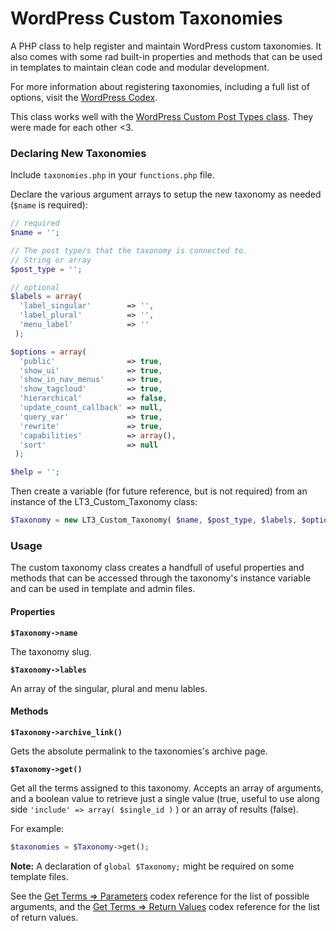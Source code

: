 # WordPress Custom Taxonomies

A PHP class to help register and maintain WordPress custom taxonomies. It also comes with some rad built-in properties and methods that can be used in templates to maintain clean code and modular development.

For more information about registering taxonomies, including a full list of options, visit the [WordPress Codex](http://codex.wordpress.org/Function_Reference/register_taxonomy).

This class works well with the [WordPress Custom Post Types class](https://github.com/beaucharman/wordpress-custom-post-types). They were made for each other <3.

### Declaring New Taxonomies

Include `taxonomies.php` in your `functions.php` file.

Declare the various argument arrays to setup the new taxonomy as needed (`$name` is required):

```php
// required
$name = '';

// The post type/s that the taxonomy is connected to.
// String or array
$post_type = '';

// optional
$labels = array(
  'label_singular'        => '',
  'label_plural'          => '',
  'menu_label'            => ''
 );

$options = array(
  'public'                => true,
  'show_ui'               => true,
  'show_in_nav_menus'     => true,
  'show_tagcloud'         => true,
  'hierarchical'          => false,
  'update_count_callback' => null,
  'query_var'             => true,
  'rewrite'               => true,
  'capabilities'          => array(),
  'sort'                  => null
 );

$help = '';
```

Then create a variable (for future reference, but is not required) from an instance of the LT3_Custom_Taxonomy class:

```php
$Taxonomy = new LT3_Custom_Taxonomy( $name, $post_type, $labels, $options, $help );
```

### Usage

The custom taxonomy class creates a handfull of useful properties and methods that can be accessed through the taxonomy's instance variable and can be used in template and admin files.

#### Properties

**`$Taxonomy->name`**

The taxonomy slug.

**`$Taxonomy->lables`**

An array of the singular, plural and menu lables.

#### Methods

**`$Taxonomy->archive_link()`**

Gets the absolute permalink to the taxonomies's archive page.

**`$Taxonomy->get()`**

Get all the terms assigned to this taxonomy. Accepts an array of arguments, and a boolean value to retrieve just a single value (true, useful to use along side `'include' => array( $single_id )` ) or an array of results (false).

For example:

```php
$taxonomies = $Taxonomy->get();
```

**Note:** A declaration of `global $Taxonomy;` might be required on some template files.

See the [Get Terms => Parameters](http://codex.wordpress.org/Function_Reference/get_terms#Parameters) codex reference for the list of possible arguments, and the [Get Terms => Return Values](http://codex.wordpress.org/Function_Reference/get_terms#Return_Values) codex reference for the list of return values.
